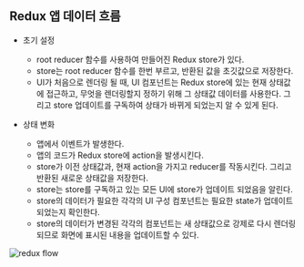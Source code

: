 ## Redux 앱 데이터 흐름

- 초기 설정
    - root reducer 함수를 사용하여 만들어진 Redux store가 있다.
    - store는 root reducer 함수를 한번 부르고, 반환된 값을 초깃값으로 저장한다.
    - UI가 처음으로 렌더링 될 때, UI 컴포넌트는 Redux store에 있는 현재 상태값에 접근하고, 무엇을 렌더링할지 정하기 위해 그 상태값 데이터를 사용한다. 그리고 store 업데이트를 구독하여 상태가 바뀌게 되었는지 알 수 있게 된다.

- 상태 변화
    - 앱에서 이벤트가 발생한다.
    - 앱의 코드가 Redux store에 action을 발생시킨다.
    - store가 이전 상태값과, 현재 action을 가지고 reducer를 작동시킨다. 그리고 반환된 새로운 상태값을 저장한다.
    - store는 store를 구독하고 있는 모든 UI에 store가 업데이트 되었음을 알린다.
    - store의 데이터가 필요한 각각의 UI 구성 컴포넌트는 필요한 state가 업데이트 되었는지 확인한다.
    - store의 데이터가 변경된 각각의 컴포넌트는 새 상태값으로 강제로 다시 렌더링되므로 화면에 표시된 내용을 업데이트할 수 있다.

![redux flow](https://ko.redux.js.org/assets/images/ReduxDataFlowDiagram-49fa8c3968371d9ef6f2a1486bd40a26.gif)